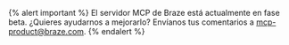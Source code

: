 {% alert important %}
El servidor MCP de Braze está actualmente en fase beta. ¿Quieres ayudarnos a mejorarlo? Envíanos tus comentarios a [mcp-product@braze.com](mailto:mcp-product@braze.com).
{% endalert %}